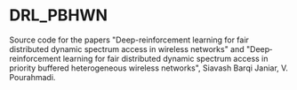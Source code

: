 # DRL_PBHWN
Source code for the papers "Deep-reinforcement learning for fair distributed dynamic spectrum access in wireless networks" and "Deep‐reinforcement learning for fair distributed dynamic spectrum access in priority buffered heterogeneous wireless networks", Siavash Barqi Janiar, V. Pourahmadi.

